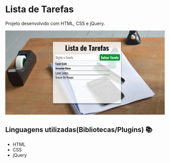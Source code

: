 # Lista de Tarefas

Projeto desenvolvido com HTML, CSS e jQuery.

![exercicio_jquery](src/images/listatarefas.jpg)

## Linguagens utilizadas(Bibliotecas/Plugins) :books:

- HTML
- CSS
- jQuery
